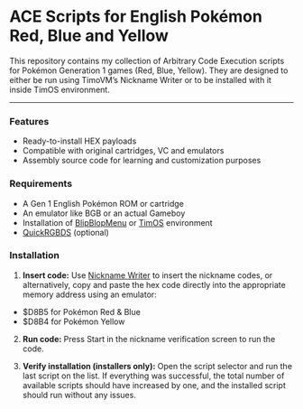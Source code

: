 # ACE Scripts for English Pokémon Red, Blue and Yellow

This repository contains my collection of Arbitrary Code Execution scripts for Pokémon Generation 1 games (Red, Blue, Yellow).
They are designed to either be run using TimoVM’s Nickname Writer or to be installed with it inside TimOS environment.

----
### Features

- Ready-to-install HEX payloads
- Compatible with original cartridges, VC and emulators
- Assembly source code for learning and customization purposes


### Requirements
- A Gen 1 English Pokémon ROM or cartridge
- An emulator like BGB or an actual Gameboy
- Installation of [BlipBlopMenu](https://github.com/M4n0zz/BlipBlopMenu2) or [TimOS](https://glitchcity.wiki/wiki/Guides:TimoVM%27s_gen_1_ACE_setups) environment
- [QuickRGBDS](https://github.com/M4n0zz/QuickRGBDS) (optional)


### Installation

1. **Insert code:**
Use [Nickname Writer](https://glitchcity.wiki/wiki/Guides:Nickname_Writer_Codes) to insert the nickname codes, or alternatively, copy and paste the hex code directly into the appropriate memory address using an emulator:
- $D8B5 for Pokémon Red & Blue
- $D8B4 for Pokémon Yellow

2. **Run code:**
Press Start in the nickname verification screen to run the code.

3. **Verify installation (installers only):**
Open the script selector and run the last script on the list. If everything was successful, the total number of available scripts should have increased by one, and the installed script should run without any issues.

